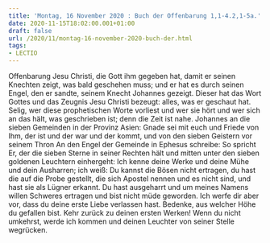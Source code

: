 ```yaml
---
title: 'Montag, 16 November 2020 : Buch der Offenbarung 1,1-4.2,1-5a.'
date: 2020-11-15T18:02:00.001+01:00
draft: false
url: /2020/11/montag-16-november-2020-buch-der.html
tags: 
- LECTIO
---
```


Offenbarung Jesu Christi, die Gott ihm gegeben hat, damit er seinen Knechten zeigt, was bald geschehen muss; und er hat es durch seinen Engel, den er sandte, seinem Knecht Johannes gezeigt. Dieser hat das Wort Gottes und das Zeugnis Jesu Christi bezeugt: alles, was er geschaut hat. Selig, wer diese prophetischen Worte vorliest und wer sie hört und wer sich an das hält, was geschrieben ist; denn die Zeit ist nahe. Johannes an die sieben Gemeinden in der Provinz Asien: Gnade sei mit euch und Friede von Ihm, der ist und der war und der kommt, und von den sieben Geistern vor seinem Thron An den Engel der Gemeinde in Ephesus schreibe: So spricht Er, der die sieben Sterne in seiner Rechten hält und mitten unter den sieben goldenen Leuchtern einhergeht: Ich kenne deine Werke und deine Mühe und dein Ausharren; ich weiß: Du kannst die Bösen nicht ertragen, du hast die auf die Probe gestellt, die sich Apostel nennen und es nicht sind, und hast sie als Lügner erkannt. Du hast ausgeharrt und um meines Namens willen Schweres ertragen und bist nicht müde geworden. Ich werfe dir aber vor, dass du deine erste Liebe verlassen hast. Bedenke, aus welcher Höhe du gefallen bist. Kehr zurück zu deinen ersten Werken! Wenn du nicht umkehrst, werde ich kommen und deinen Leuchter von seiner Stelle wegrücken.